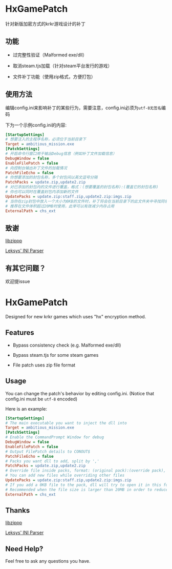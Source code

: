 # HxGamePatch

针对新版加密方式的krkr游戏设计的补丁 

## 功能

* 过完整性验证（Malformed exe/dll） 

* 取消steam.tjs加载（针对steam平台发行的游戏） 

* 文件补丁功能（使用zip格式，方便打包） 

## 使用方法

编辑config.ini来影响补丁的某些行为，需要注意，config.ini必须为`utf-8无签名`编码  

下为一个示例config.ini的内容: 

```ini
[StartupSettings]
# 想要注入的主程序名称，必须位于当前目录下
Target = ambitious_mission.exe
[PatchSettings]
# 开启命令行窗口用于输出Debug信息（例如补丁文件加载信息）
DebugWindow = false
EnableFilePatch = false
# 向控制台输出补丁文件的加载情况
PatchFileEcho = false
# 你想要添加的封包名称，多个封包间以英文逗号分隔
PatchPacks = update.zip,update2.zip
# 对已添加的封包内的文件进行覆盖，格式：(想要覆盖的封包名称):(覆盖它的封包名称)
# 你也可以同时在覆盖封包内添加新的文件
UpdatePacks = update.zip:staff.zip,update2.zip:imgs.zip
# 当你在zip封包中放入一个大小为0KB的文件时，补丁将会在当前目录下的此文件夹中寻找同名文件并打开
# 推荐在文件体积超过20MB时使用，此举可以有效减少内存占用
ExternalPath = chs_ext
```

## 致谢

[libzippp](https://github.com/ctabin/libzippp)

[Leksys' INI Parser](https://github.com/Lek-sys/LeksysINI)

## 有其它问题？

欢迎提issue

#      

# HxGamePatch

Designed for new krkr games which uses "hx" encryption method. 

## Features

* Bypass consistency check (e.g. Malformed exe/dll) 

* Bypass steam.tjs for some steam games 

* File patch uses zip file format 

## Usage

You can change the patch's behavior by editing config.ini. (Notice that config.ini must be `utf-8` encoded) 

Here is an example: 

```ini
[StartupSettings]
# The main executable you want to inject the dll into
Target = ambitious_mission.exe
[PatchSettings]
# Enable the CommandPrompt Window for debug
DebugWindow = false
EnableFilePatch = false
# Output FilePatch details to CONOUT$
PatchFileEcho = false
# Packs you want dll to add, split by ','
PatchPacks = update.zip,update2.zip
# Override file inside packs, format: (original pack):(override pack), ...
# You can add new files while overriding other files
UpdatePacks = update.zip:staff.zip,update2.zip:imgs.zip
# If you add a 0KB file to the pack, dll will try to open it in this folder in the current directory.
# Recommended when the file size is larger than 20MB in order to reduce memory usage
ExternalPath = chs_ext
```

## Thanks

[libzippp](https://github.com/ctabin/libzippp)

[Leksys' INI Parser](https://github.com/Lek-sys/LeksysINI)

## Need Help?

Feel free to ask any questions you have. 

